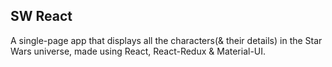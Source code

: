 ## SW React

A single-page app that displays all the characters(& their details) in the Star Wars universe, made using React, React-Redux & Material-UI.
